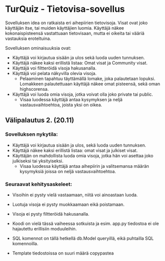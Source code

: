 # TurQuiz - Tietovisa-sovellus

Sovelluksen idea on ratkaista eri aihepiirien tietovisoja. Visat ovat joko käyttäjän itse, tai muiden käyttäjien luomia.
Käyttäjä näkee kokonaispisteensä vastattuaan tietovisaan, mutta ei oikeita tai vääriä vastauksia eroteltuina.

Sovelluksen ominaisuuksia ovat:

* Käyttäjä voi kirjautua sisään ja ulos sekä luoda uuden tunnuksen.
* Käyttäjä näkee kaksi erillistä listaa: Omat visat ja Community visat.
* Käyttäjä voi filtteröidä visoja hakusanalla.
* Käyttäjä voi pelata näkyvilla olevia visoja.
    * Pelaaminen tapahtuu täyttämällä lomake, joka palautetaan lopuksi. Lomakkeen palautettuaan käyttäjä näkee omat pisteensä, sekä oman highscorensa.
* Käyttäjä voi luoda omia visoja, jotka voivat olla joko private tai public.
    * Visaa luodessa käyttäjä antaa kysymyksen ja neljä vastausvaihtoehtoa, joista yksi on oikea.

## Välipalautus 2. (20.11)

### Sovelluksen nykytila:
* Käyttäjä voi kirjautua sisään ja ulos, sekä luoda uuden tunnuksen.
* Käyttäjä näkee kaksi erillistä listaa: omat visat ja julkiset visat.
* Käyttäjän on mahdollista luoda omia visoja, jotka hän voi asettaa joko julkiseksi tai yksityiseksi.
    * Visaa luodessa käyttäjä antaa aihepiirin ja valitsemansa määrän kysymyksiä joissa on neljä vastausvaihtoehtoa.

### Seuraavat kehitysaskeleet:
* Visoihin ei pysty vielä vastaamaan, niitä voi ainoastaan luoda.
* Luotuja visoja ei pysty muokkaamaan eikä poistamaan.
* Visoja ei pysty filtteröidä hakusanalla.

* Koodi on vielä tässä vaiheessa sotkuista ja esim. app.py tiedostoa ei ole hajautettu erillisiin moduuleihin.
* SQL komennot on tällä hetkellä db.Model queryillä, eikä puhtailla SQL komennoilla.
* Template tiedostoissa on suuri määrä copypastea <style/> tägien sisällä.
* Kurssin fly.io ongelmista johtuen sovellus ei ole vielä testattavissa tuotannossa.

## Välipalautus 3. (04.12)

### Sovellus testattavissa
* Sovellusta voi testata osoitteessa: https://turquiz.fly.dev
    * Voit käyttää tunnuksia:
      USERNAME: testikayttaja | PASSWORD: testitesti123
      , tai luoda omat tunnukset :)
### Sovelluksen nykytila:
* Käyttäjä voi kirjautua sisään ja ulos, sekä luoda uuden tunnuksen.
* Käyttäjä näkee kaksi erillistä listaa: omat visat ja julkiset visat.
* Käyttäjän on mahdollista luoda omia visoja, jotka hän voi asettaa joko julkiseksi tai yksityiseksi.
    * Visaa luodessa käyttäjä antaa aihepiirin ja valitsemansa määrän kysymyksiä joissa on neljä vastausvaihtoehtoa.
* Käyttäjä voi vastata joko yhteisön julkisiin, tai itse luomiinsa visoihin.
* Käyttäjä pystyy poistamaam luomansa visan "My Quizzes" sivulta.
* App.config on siirretty .env tiedostoon ja SECRET_KEY on muutettu.
* db.Model queryt ovat muutettu puhtaiksi SQL komennoiksi.

### Seuraavat kehitysaskeleet:
* Luotuja visoja ei pysty muokkaamaan.
* Visoja ei pysty filtteröidä hakusanalla.
* App.py tiedostoa on viime palautuksesta siistitty ja hajautettu, mutta sovellus kaipaa vielä "pientä" refaktorointia siellä sun täällä.
* Template tiedostoissa on suuri määrä copypastea <style/> tägien sisällä.
* Sovelluksen visuaalinen ilme on monilta osin epäselvä (käyttäjälle ei kerrota onnistuneista tai epäonnistuneista operaatioista yms.) ja UI on osittain täysin laiminlyöty.
* Sovellus sisältää vielä bugeja ja sen voi halutessaan saada kaatumaan.
* Suurimmat toiminnalliset operaatiot ovat toteutettu, ja loppuaika käytetään UI:n kehittämiseen, bugien korjaamiseen, sekä koodin refaktorointiin.










